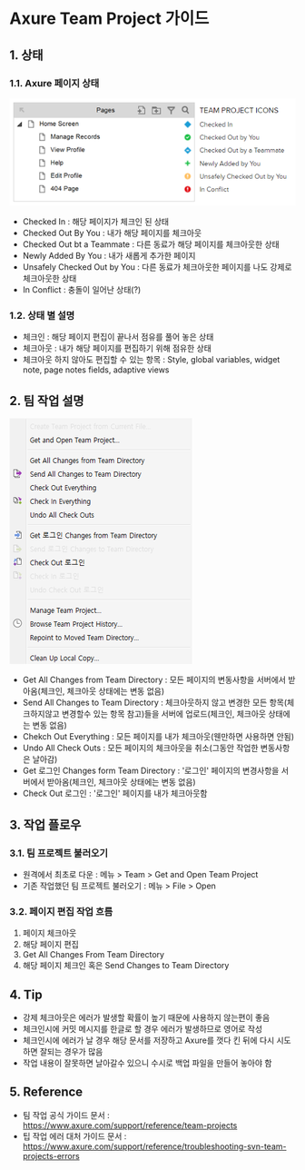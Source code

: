 # Axure Team Project 가이드

## 1. 상태
### 1.1. Axure 페이지 상태
![AxureTeamProjectStatus](AxureTeamProjectStatus.PNG)
- Checked In : 해당 페이지가 체크인 된 상태
- Checked Out By You : 내가 해당 페이지를 체크아웃
- Checked Out bt a Teammate : 다른 동료가 해당 페이지를 체크아웃한 상태
- Newly Added By You : 내가 새롭게 추가한 페이지
- Unsafely Checked Out by You : 다른 동료가 체크아웃한 페이지를 나도 강제로 체크아웃한 상태
- In Conflict : 충돌이 일어난 상태(?)

### 1.2. 상태 별 설명
- 체크인 : 해당 페이지 편집이 끝나서 점유를 풀어 놓은 상태
- 체크아웃 : 내가 해당 페이지를 편집하기 위해 점유한 상태
- 체크아웃 하지 않아도 편집할 수 있는 항목 : Style, global variables, widget note, page notes fields, adaptive views

## 2. 팀 작업 설명
![AxureTeamWork](AxureTeamWork.PNG)
- Get All Changes from Team Directory : 모든 페이지의 변동사항을 서버에서 받아옴(체크인, 체크아웃 상태에는 변동 없음)
- Send All Changes to Team Directory : 체크아웃하지 않고 변경한 모든 항목(체크하지않고 변경할수 있는 항목 참고)들을 서버에 업로드(체크인, 체크아웃 상태에는 변동 없음)
- Chekch Out Everything : 모든 페이지를 내가 체크아웃(웬만하면 사용하면 안됨)
- Undo All Check Outs : 모든 페이지의 체크아웃을 취소(그동안 작업한 변동사항은 날아감)
- Get 로그인 Changes form Team Directory : '로그인' 페이지의 변경사항을 서버에서 받아옴(체크인, 체크아웃 상태에는 변동 없음)
- Check Out 로그인 : '로그인' 페이지를 내가 체크아웃함

## 3. 작업 플로우
### 3.1. 팀 프로젝트 불러오기
- 원격에서 최초로 다운 : 메뉴 > Team > Get and Open Team Project
- 기존 작업했던 팀 프로젝트 불러오기 : 메뉴 > File > Open

### 3.2. 페이지 편집 작업 흐름
1. 페이지 체크아웃
2. 해당 페이지 편집
3. Get All Changes From Team Directory
4. 해당 페이지 체크인 혹은 Send Changes to Team Directory

## 4. Tip
- 강제 체크아웃은 에러가 발생할 확률이 높기 때문에 사용하지 않는편이 좋음
- 체크인시에 커밋 메시지를 한글로 할 경우 에러가 발생하므로 영어로 작성
- 체크인시에 에러가 날 경우 해당 문서를 저장하고 Axure를 껏다 킨 뒤에 다시 시도하면 잘되는 경우가 많음
- 작업 내용이 잘못하면 날아갈수 있으니 수시로 백업 파일을 만들어 놓아야 함

## 5. Reference
- 팀 작업 공식 가이드 문서 : https://www.axure.com/support/reference/team-projects
- 팁 작업 에러 대처 가이드 문서 : https://www.axure.com/support/reference/troubleshooting-svn-team-projects-errors


